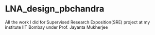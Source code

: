 # LNA_design_pbchandra
All the work I did for Supervised Research Exposition(SRE) project at my institute IIT Bombay under Prof. Jayanta Mukherjee
